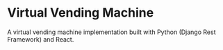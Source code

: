# Virtual Vending Machine
 A virtual vending machine implementation built with Python (Django Rest Framework) and React.
